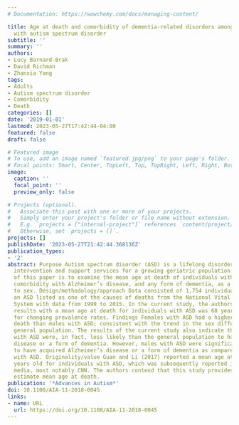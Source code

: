 ```yaml
---
# Documentation: https://wowchemy.com/docs/managing-content/

title: Age at death and comorbidity of dementia-related disorders among individuals
  with autism spectrum disorder
subtitle: ''
summary: ''
authors:
- Lucy Barnard-Brak
- David Richman
- Zhanxia Yang
tags:
- Adults
- Autism spectrum disorder
- Comorbidity
- Death
categories: []
date: '2019-01-01'
lastmod: 2023-05-27T17:42:44-04:00
featured: false
draft: false

# Featured image
# To use, add an image named `featured.jpg/png` to your page's folder.
# Focal points: Smart, Center, TopLeft, Top, TopRight, Left, Right, BottomLeft, Bottom, BottomRight.
image:
  caption: ''
  focal_point: ''
  preview_only: false

# Projects (optional).
#   Associate this post with one or more of your projects.
#   Simply enter your project's folder or file name without extension.
#   E.g. `projects = ["internal-project"]` references `content/project/deep-learning/index.md`.
#   Otherwise, set `projects = []`.
projects: []
publishDate: '2023-05-27T21:42:44.368136Z'
publication_types:
- '2'
abstract: Purpose Autism spectrum disorder (ASD) is a lifelong disorder that requires
  intervention and support services for a growing geriatric population. The purpose
  of this paper is to examine the mean age at death of individuals with ASD and subsequent
  comorbidity with Alzheimer’s disease, and any form of dementia, as a whole and according
  to sex. Design/methodology/approach Data consisted of 1,754 individuals who had
  an ASD listed as one of the causes of deaths from the National Vital Statistics
  System with data from 1999 to 2015. In the current study, the authors present contradictory
  results with a mean age at death for individuals with ASD was 68 years by adjusting
  for changing prevalence rates. Findings Females with ASD had a higher mean age at
  death than males with ASD; consistent with the trend in the sex differences in the
  general population. The results of the current study also indicate that individuals
  with ASD were, in fact, less likely than the general population to have Alzheimer’s
  disease or a form of dementia. However, males with ASD were significantly more likely
  to have acquired Alzheimer’s disease or a form of dementia as compared to females
  with ASD. Originality/value Guan and Li (2017) reported a mean age at death of 36
  years old for individuals with ASD, which was subsequently reported in the mass
  media, most notably CNN. The authors contend that this study provides a more accurate
  estimate mean age at death.
publication: '*Advances in Autism*'
doi: 10.1108/AIA-11-2018-0045
links:
- name: URL
  url: https://doi.org/10.1108/AIA-11-2018-0045
---
```

